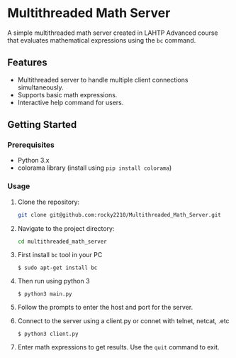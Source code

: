 # Multithreaded Math Server

A simple multithreaded math server created in LAHTP Advanced course that evaluates mathematical expressions using the `bc` command.

## Features

- Multithreaded server to handle multiple client connections simultaneously.
- Supports basic math expressions.
- Interactive help command for users.

## Getting Started

### Prerequisites

- Python 3.x
- colorama library (install using `pip install colorama`)

### Usage

1. Clone the repository:

   ```bash
   git clone git@github.com:rocky2210/Multithreaded_Math_Server.git
   ```

2. Navigate to the project directory:

   ```bash
   cd multithreaded_math_server
   ```
3. First install `bc` tool in your PC

    ```
    $ sudo apt-get install bc
    ```

4. Then run using python 3

    ```
    $ python3 main.py
    ```

5. Follow the prompts to enter the host and port for the server.

6. Connect to the server using a client.py or connet with telnet, netcat, .etc

    ```
    $ python3 client.py
    ```

7. Enter math expressions to get results. Use the `quit` command to exit.

